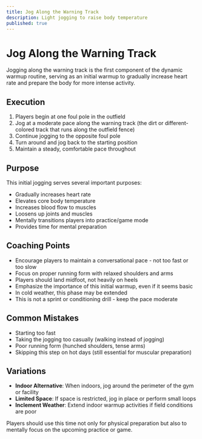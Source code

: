 ```yaml
---
title: Jog Along the Warning Track
description: Light jogging to raise body temperature
published: true
---
```


# Jog Along the Warning Track

Jogging along the warning track is the first component of the dynamic warmup routine, serving as an initial warmup to gradually increase heart rate and prepare the body for more intense activity.

## Execution

1. Players begin at one foul pole in the outfield
2. Jog at a moderate pace along the warning track (the dirt or different-colored track that runs along the outfield fence)
3. Continue jogging to the opposite foul pole
4. Turn around and jog back to the starting position
5. Maintain a steady, comfortable pace throughout

## Purpose

This initial jogging serves several important purposes:

- Gradually increases heart rate
- Elevates core body temperature
- Increases blood flow to muscles
- Loosens up joints and muscles
- Mentally transitions players into practice/game mode
- Provides time for mental preparation

## Coaching Points

- Encourage players to maintain a conversational pace - not too fast or too slow
- Focus on proper running form with relaxed shoulders and arms
- Players should land midfoot, not heavily on heels
- Emphasize the importance of this initial warmup, even if it seems basic
- In cold weather, this phase may be extended
- This is not a sprint or conditioning drill - keep the pace moderate

## Common Mistakes

- Starting too fast
- Taking the jogging too casually (walking instead of jogging)
- Poor running form (hunched shoulders, tense arms)
- Skipping this step on hot days (still essential for muscular preparation)

## Variations

- **Indoor Alternative**: When indoors, jog around the perimeter of the gym or facility
- **Limited Space**: If space is restricted, jog in place or perform small loops
- **Inclement Weather**: Extend indoor warmup activities if field conditions are poor

Players should use this time not only for physical preparation but also to mentally focus on the upcoming practice or game.
